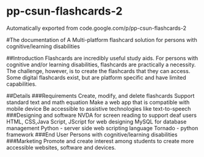 # pp-csun-flashcards-2
Automatically exported from code.google.com/p/pp-csun-flashcards-2

#The documentation of A Multi-platform flashcard solution for persons with cognitive/learning disabilities

##Introduction
Flashcards are incredibly useful study aids. For persons with cognitive and/or learning disabilities, flashcards are practically a necessity. The challenge, however, is to create the flashcards that they can access. Some digital flashcards exist, but are platform specific and have limited capabilities.

##Details
###Requirements
Create, modify, and delete flashcards
Support standard text and math equation
Make a web app that is compatible with mobile device
Be accessible to assistive technologies like text-to-speech
###Designing and software
NVDA for screen reading to support deaf users
HTML, CSS,Java Script, JScript for web designing
MySQL for database management
Python - server side web scripting language
Tornado - python framework
###End User
Persons with cognitive/learning disabilities
###Marketing
Promote and create interest among students to create more accessible websites, software and devices.
